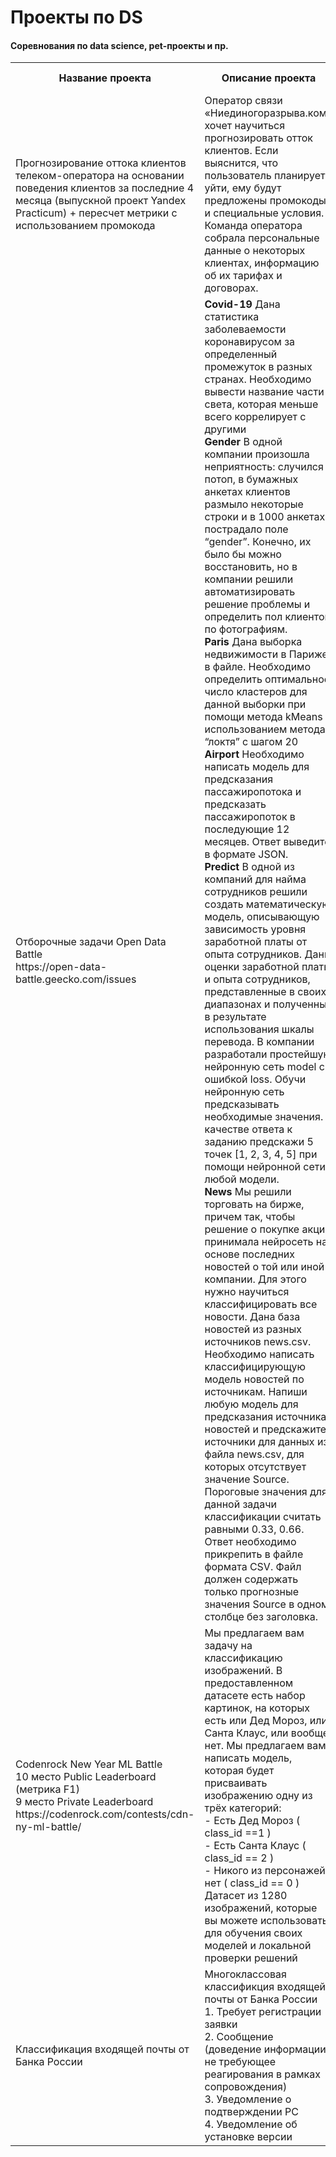 # Проекты по DS
#### Соревнования по data science, pet-проекты и пр.
<table>
  <tr>
      <th>Название проекта</th>
      <th>Описание проекта</th>
      <th>Используемые библиотеки</th>
  </tr>
  <tr>
      <td>Прогнозирование оттока клиентов телеком-оператора на основании поведения клиентов за последние 4 месяца (выпускной проект Yandex Practicum) + пересчет метрики с использованием промокода</td>
      <td>Оператор связи «Ниединогоразрыва.ком» хочет научиться прогнозировать отток клиентов. Если выяснится, что пользователь планирует уйти, ему будут предложены промокоды и специальные условия. Команда оператора собрала персональные данные о некоторых клиентах, информацию об их тарифах и договорах.</td>
      <td>Pandas, Sklearn, LightGBM, Matplotlib, Seaborn, Xgboost, Catboost, LightGBM, numpy</td>
  </tr>
  <tr>
      <td>Отборочные задачи Open Data Battle
         <br>https://open-data-battle.geecko.com/issues
      </td>
      <td><b>Covid-19</b> Дана статистика заболеваемости коронавирусом за определенный промежуток в разных странах. Необходимо вывести название части света, которая меньше всего коррелирует с другими
        <br><b>Gender</b> В одной компании произошла неприятность: случился потоп, в бумажных анкетах клиентов размыло некоторые строки и в 1000 анкетах пострадало поле “gender”. Конечно, их было бы можно восстановить, но в компании решили автоматизировать решение проблемы и определить пол клиентов по фотографиям. 
        <br><b>Paris</b> Дана выборка недвижимости в Париже в файле. Необходимо определить оптимальное число кластеров для данной выборки при помощи метода kMeans с использованием метода “локтя” с шагом 20
        <br><b>Airport</b> Необходимо написать модель для предсказания пассажиропотока и предсказать пассажиропоток в последующие 12 месяцев. Ответ выведите в формате JSON. 
        <br><b>Predict</b> В одной из компаний для найма сотрудников решили создать математическую модель, описывающую зависимость уровня заработной платы от опыта сотрудников. Даны оценки заработной платы и опыта сотрудников, представленные в своих диапазонах и полученные в результате использования шкалы перевода.
В компании разработали простейшую нейронную сеть model с ошибкой loss. Обучи нейронную сеть предсказывать необходимые значения. В качестве ответа к заданию предскажи 5 точек [1, 2, 3, 4, 5] при помощи нейронной сети любой модели.
        <br><b>News</b> Мы решили торговать на бирже, причем так, чтобы решение о покупке акций принимала нейросеть на основе последних новостей о той или иной компании. Для этого нужно научиться классифицировать все новости. Дана база новостей из разных источников news.csv. Необходимо написать классифицирующую модель новостей по источникам. Напиши любую модель для предсказания источника новостей и предскажите источники для данных из файла news.csv, для которых отсутствует значение Source. Пороговые значения для данной задачи классификации считать равными 0.33, 0.66. Ответ необходимо прикрепить в файле формата CSV. Файл должен содержать только прогнозные значения Source в одном столбце без заголовка. 
      </td>
      <td>Pandas, Sklearn, Matplotlib, Seaborn, Tensorflow, Scipy</td>
  </tr>
   <tr>
      <td>Codenrock New Year ML Battle 
        <br> 10 место Public Leaderboard (метрика F1)
        <br> 9 место Private Leaderboard
        https://codenrock.com/contests/cdn-ny-ml-battle/
      </td>
      <td>Мы предлагаем вам задачу на классификацию изображений. В предоставленном датасете есть набор картинок, на которых есть или Дед Мороз, или Санта Клаус, или вообще нет. Мы предлагаем вам написать модель, которая будет присваивать изображению одну из трёх категорий: 
        <br>- Есть Дед Мороз ( class_id ==1 ) 
        <br>- Есть Санта Клаус ( class_id == 2 ) 
        <br>- Никого из персонажей нет ( class_id == 0 ) 
        <br>Датасет из 1280 изображений, которые вы можете использовать для обучения своих моделей и локальной проверки решений</td>
      <td>torch, Pandas, Sklearn</td>
  </tr>
  <tr>
      <td>
        Классификация входящей почты от Банка России 
      </td>
      <td>Многоклассовая классификция входящей почты от Банка России  
        <br>1. Требует регистрации заявки
        <br>2. Сообщение (доведение информации, не требующее реагирования в рамках сопровождения)
        <br>3. Уведомление о подтверждении РС
        <br>4. Уведомление об установке версии
      <td>torch, Pandas, Sklearn, transformers, re, numpy</td>
  </tr>
</table>


